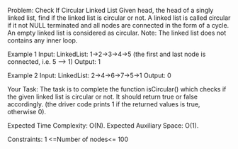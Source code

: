 Problem: Check If Circular Linked List
Given head, the head of a singly linked list, find if the linked list is circular or not. A linked list is called circular if it not NULL terminated and all nodes are connected in the form of a cycle. An empty linked list is considered as circular.
Note: The linked list does not contains any inner loop.

Example 1
Input:
LinkedList: 1->2->3->4->5
(the first and last node is connected,
i.e. 5 --> 1)
Output: 1

Example 2
Input:
LinkedList: 2->4->6->7->5->1
Output: 0

Your Task:
The task is to complete the function isCircular() which checks if the given linked list is circular or not. It should return true or false accordingly. (the driver code prints 1 if the returned values is true, otherwise 0).

Expected Time Complexity: O(N).
Expected Auxiliary Space: O(1).

Constraints:
1 <=Number of nodes<= 100